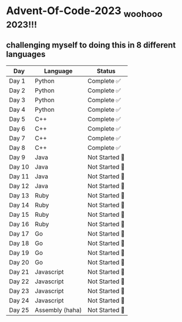 # Advent-Of-Code-2023 <sub>woohooo 2023!!!</sub>
## challenging myself to doing this in 8 different languages

| Day   | Language     | Status         |
|-------|--------------|----------------|
| Day 1 | Python       | Complete ✅    |
| Day 2 | Python       | Complete ✅    |
| Day 3 | Python       | Complete ✅    |
| Day 4 | Python       | Complete ✅    |
| Day 5 | C++          | Complete ✅    |
| Day 6 | C++          | Complete ✅    |
| Day 7 | C++          | Complete ✅    |
| Day 8 | C++          | Complete ✅ |
| Day 9 | Java         | Not Started 🚩 |
| Day 10| Java         | Not Started 🚩 |
| Day 11| Java         | Not Started 🚩 |
| Day 12| Java         | Not Started 🚩 |
| Day 13| Ruby         | Not Started 🚩 |
| Day 14| Ruby         | Not Started 🚩 |
| Day 15| Ruby         | Not Started 🚩 |
| Day 16| Ruby         | Not Started 🚩 |
| Day 17| Go           | Not Started 🚩 |
| Day 18| Go           | Not Started 🚩 |
| Day 19| Go           | Not Started 🚩 |
| Day 20| Go           | Not Started 🚩 |
| Day 21| Javascript   | Not Started 🚩 |
| Day 22| Javascript   | Not Started 🚩 |
| Day 23| Javascript   | Not Started 🚩 |
| Day 24| Javascript   | Not Started 🚩 |
| Day 25| Assembly (haha) | Not Started 🚩 |
